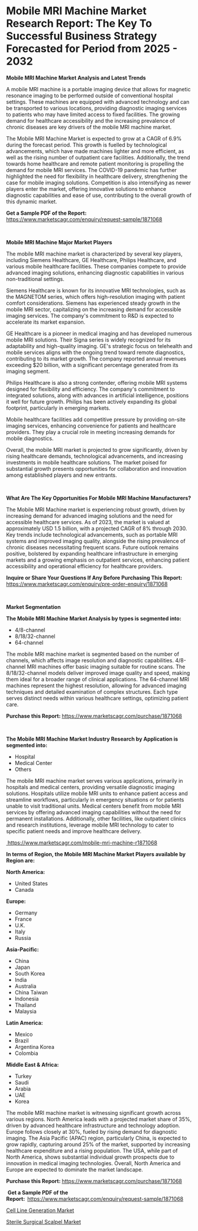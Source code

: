 <p><h1>Mobile MRI Machine Market Research Report: The Key To Successful Business Strategy Forecasted for Period from 2025 - 2032</h1></p><p><strong>Mobile MRI Machine Market Analysis and Latest Trends</strong></p>
<p><p>A mobile MRI machine is a portable imaging device that allows for magnetic resonance imaging to be performed outside of conventional hospital settings. These machines are equipped with advanced technology and can be transported to various locations, providing diagnostic imaging services to patients who may have limited access to fixed facilities. The growing demand for healthcare accessibility and the increasing prevalence of chronic diseases are key drivers of the mobile MRI machine market.</p><p>The Mobile MRI Machine Market is expected to grow at a CAGR of 6.9% during the forecast period. This growth is fuelled by technological advancements, which have made machines lighter and more efficient, as well as the rising number of outpatient care facilities. Additionally, the trend towards home healthcare and remote patient monitoring is propelling the demand for mobile MRI services. The COVID-19 pandemic has further highlighted the need for flexibility in healthcare delivery, strengthening the case for mobile imaging solutions. Competition is also intensifying as newer players enter the market, offering innovative solutions to enhance diagnostic capabilities and ease of use, contributing to the overall growth of this dynamic market.</p></p>
<p><strong>Get a Sample PDF of the Report:&nbsp;</strong> <a href="https://www.marketscagr.com/enquiry/request-sample/1871068?utm_campaign=2176&utm_medium=2&utm_source=Github&utm_content=ia&utm_term=04032025&utm_id=mobile-mri-machine">https://www.marketscagr.com/enquiry/request-sample/1871068</a></p>
<p>&nbsp;</p>
<p><strong>Mobile MRI Machine Major Market Players</strong></p>
<p><p>The mobile MRI machine market is characterized by several key players, including Siemens Healthcare, GE Healthcare, Philips Healthcare, and various mobile healthcare facilities. These companies compete to provide advanced imaging solutions, enhancing diagnostic capabilities in various non-traditional settings.</p><p>Siemens Healthcare is known for its innovative MRI technologies, such as the MAGNETOM series, which offers high-resolution imaging with patient comfort considerations. Siemens has experienced steady growth in the mobile MRI sector, capitalizing on the increasing demand for accessible imaging services. The company's commitment to R&D is expected to accelerate its market expansion.</p><p>GE Healthcare is a pioneer in medical imaging and has developed numerous mobile MRI solutions. Their Signa series is widely recognized for its adaptability and high-quality imaging. GE's strategic focus on telehealth and mobile services aligns with the ongoing trend toward remote diagnostics, contributing to its market growth. The company reported annual revenues exceeding $20 billion, with a significant percentage generated from its imaging segment.</p><p>Philips Healthcare is also a strong contender, offering mobile MRI systems designed for flexibility and efficiency. The company's commitment to integrated solutions, along with advances in artificial intelligence, positions it well for future growth. Philips has been actively expanding its global footprint, particularly in emerging markets.</p><p>Mobile healthcare facilities add competitive pressure by providing on-site imaging services, enhancing convenience for patients and healthcare providers. They play a crucial role in meeting increasing demands for mobile diagnostics.</p><p>Overall, the mobile MRI market is projected to grow significantly, driven by rising healthcare demands, technological advancements, and increasing investments in mobile healthcare solutions. The market poised for substantial growth presents opportunities for collaboration and innovation among established players and new entrants.</p></p>
<p>&nbsp;</p>
<p><strong>What Are The Key Opportunities For Mobile MRI Machine Manufacturers?</strong></p>
<p><p>The Mobile MRI Machine market is experiencing robust growth, driven by increasing demand for advanced imaging solutions and the need for accessible healthcare services. As of 2023, the market is valued at approximately USD 1.5 billion, with a projected CAGR of 8% through 2030. Key trends include technological advancements, such as portable MRI systems and improved imaging quality, alongside the rising prevalence of chronic diseases necessitating frequent scans. Future outlook remains positive, bolstered by expanding healthcare infrastructure in emerging markets and a growing emphasis on outpatient services, enhancing patient accessibility and operational efficiency for healthcare providers.</p></p>
<p><strong>Inquire or Share Your Questions If Any Before Purchasing This Report:</strong> <a href="https://www.marketscagr.com/enquiry/pre-order-enquiry/1871068?utm_campaign=2176&utm_medium=2&utm_source=Github&utm_content=ia&utm_term=04032025&utm_id=mobile-mri-machine">https://www.marketscagr.com/enquiry/pre-order-enquiry/1871068</a></p>
<p>&nbsp;</p>
<p><strong>Market Segmentation</strong></p>
<p><strong>The Mobile MRI Machine Market Analysis by types is segmented into:</strong></p>
<p><ul><li>4/8-channel</li><li>8/18/32-channel</li><li>64-channel</li></ul></p>
<p><p>The mobile MRI machine market is segmented based on the number of channels, which affects image resolution and diagnostic capabilities. 4/8-channel MRI machines offer basic imaging suitable for routine scans. The 8/18/32-channel models deliver improved image quality and speed, making them ideal for a broader range of clinical applications. The 64-channel MRI machines represent the highest resolution, allowing for advanced imaging techniques and detailed examination of complex structures. Each type serves distinct needs within various healthcare settings, optimizing patient care.</p></p>
<p><strong>Purchase this Report:&nbsp;</strong><a href="https://www.marketscagr.com/purchase/1871068?utm_campaign=2176&utm_medium=2&utm_source=Github&utm_content=ia&utm_term=04032025&utm_id=mobile-mri-machine">https://www.marketscagr.com/purchase/1871068</a></p>
<p>&nbsp;</p>
<p><strong>The Mobile MRI Machine Market Industry Research by Application is segmented into:</strong></p>
<p><ul><li>Hospital</li><li>Medical Center</li><li>Others</li></ul></p>
<p><p>The mobile MRI machine market serves various applications, primarily in hospitals and medical centers, providing versatile diagnostic imaging solutions. Hospitals utilize mobile MRI units to enhance patient access and streamline workflows, particularly in emergency situations or for patients unable to visit traditional units. Medical centers benefit from mobile MRI services by offering advanced imaging capabilities without the need for permanent installations. Additionally, other facilities, like outpatient clinics and research institutions, leverage mobile MRI technology to cater to specific patient needs and improve healthcare delivery.</p></p>
<p><a href="https://www.marketscagr.com/mobile-mri-machine-r1871068?utm_campaign=2176&utm_medium=2&utm_source=Github&utm_content=ia&utm_term=04032025&utm_id=mobile-mri-machine">&nbsp;https://www.marketscagr.com/mobile-mri-machine-r1871068</a></p>
<p><strong>In terms of Region, the Mobile MRI Machine Market Players available by Region are:</strong></p>
<p>
    <p> <strong> North America: </strong>
        <ul>
            <li>United States</li>
            <li>Canada</li>
        </ul>
        </p> 
    <p> <strong> Europe: </strong>
        <ul>
            <li>Germany</li>
            <li>France</li>
            <li>U.K.</li>
            <li>Italy</li>
            <li>Russia</li>
        </ul>
        </p> 
    <p> <strong> Asia-Pacific: </strong>
        <ul>
            <li>China</li>
            <li>Japan</li>
            <li>South Korea</li>
            <li>India</li>
            <li>Australia</li>
            <li>China Taiwan</li>
            <li>Indonesia</li>
            <li>Thailand</li>
            <li>Malaysia</li>
        </ul>
        </p> 
    <p> <strong> Latin America: </strong>
        <ul>
            <li>Mexico</li>
            <li>Brazil</li>
            <li>Argentina Korea</li>
            <li>Colombia</li>
        </ul>
        </p> 
    <p> <strong> Middle East & Africa: </strong>
        <ul>
            <li>Turkey</li>
            <li>Saudi</li>
            <li>Arabia</li>
            <li>UAE</li>
            <li>Korea</li>
        </ul>
    </p>
    </p>
<p><p>The mobile MRI machine market is witnessing significant growth across various regions. North America leads with a projected market share of 35%, driven by advanced healthcare infrastructure and technology adoption. Europe follows closely at 30%, fueled by rising demand for diagnostic imaging. The Asia Pacific (APAC) region, particularly China, is expected to grow rapidly, capturing around 25% of the market, supported by increasing healthcare expenditure and a rising population. The USA, while part of North America, shows substantial individual growth prospects due to innovation in medical imaging technologies. Overall, North America and Europe are expected to dominate the market landscape.</p></p>
<p><strong>Purchase this Report: </strong><a href="https://www.marketscagr.com/purchase/1871068?utm_campaign=2176&utm_medium=2&utm_source=Github&utm_content=ia&utm_term=04032025&utm_id=mobile-mri-machine">https://www.marketscagr.com/purchase/1871068</a></p>
<p>&nbsp;<strong>Get a Sample PDF of the Report:&nbsp;&nbsp;</strong><a href="https://www.marketscagr.com/enquiry/request-sample/1871068?utm_campaign=2176&utm_medium=2&utm_source=Github&utm_content=ia&utm_term=04032025&utm_id=mobile-mri-machine">https://www.marketscagr.com/enquiry/request-sample/1871068</a></p>
<p><strong></strong></p>
<p><p><a href="https://github.com/awwqamet/Market-Research-Report-List-1/blob/main/cell-line-generation-market.md?utm_campaign=2176&utm_medium=2&utm_source=Github&utm_content=ia&utm_term=04032025&utm_id=mobile-mri-machine">Cell Line Generation Market</a></p><p><a href="https://github.com/fondonmema/Market-Research-Report-List-1/blob/main/sterile-surgical-scalpel-market.md?utm_campaign=2176&utm_medium=2&utm_source=Github&utm_content=ia&utm_term=04032025&utm_id=mobile-mri-machine">Sterile Surgical Scalpel Market</a></p></p>